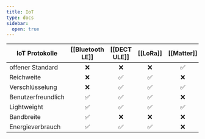 ```yaml
---
title: IoT
type: docs
sidebar:
  open: true
---
```




| IoT Protokolle     | [[Bluetooth LE]] | [[DECT ULE]] | [[LoRa]] | [[Matter]] | [[MQTT]] | [[OPC UA]] |
| ------------------ | :--------------: | :----------: | :------: | :--------: | :------: | :--------: |
| offener Standard   |        ❌         |      ❌       |    ❌     |     ✅      |    ✅     |     ❌      |
| Reichweite         |        ❌         |      ✅       |    ✅     |     ❌      |    ❌     |     ✅      |
| Verschlüsselung    |        ❌         |      ✅       |    ✅     |     ✅      |    ❌     |     ✅      |
| Benutzerfreundlich |        ✅         |      ✅       |    ✅     |     ❌      |    ❌     |     ✅      |
| Lightweight        |        ✅         |      ✅       |    ✅     |     ✅      |    ✅     |     ✅      |
| Bandbreite         |        ✅         |      ❌       |    ❌     |     ❌      |    ❌     |     ❌      |
| Energieverbrauch   |        ✅         |      ✅       |    ✅     |     ❌      |    ❌     |     ❌      |

